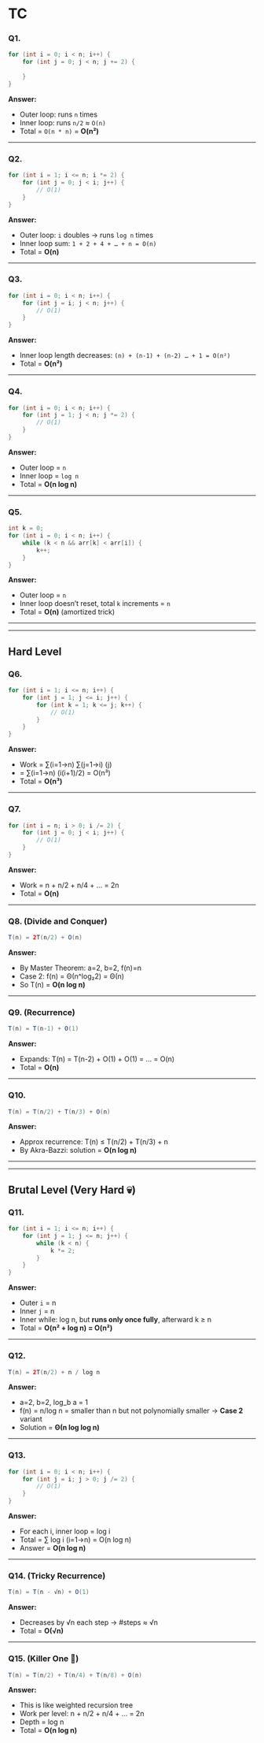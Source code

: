 # TC

### Q1.

```java
for (int i = 0; i < n; i++) {
    for (int j = 0; j < n; j += 2) {
        
    }
}

```

**Answer:**

- Outer loop: runs `n` times
- Inner loop: runs `n/2` ≈ `O(n)`
- Total = `O(n * n)` = **O(n²)**

---

### Q2.

```java
for (int i = 1; i <= n; i *= 2) {
    for (int j = 0; j < i; j++) {
        // O(1)
    }
}

```

**Answer:**

- Outer loop: `i` doubles → runs `log n` times
- Inner loop sum: `1 + 2 + 4 + … + n = O(n)`
- Total = **O(n)**

---

### Q3.

```java
for (int i = 0; i < n; i++) {
    for (int j = i; j < n; j++) {
        // O(1)
    }
}

```

**Answer:**

- Inner loop length decreases: `(n) + (n-1) + (n-2) … + 1 = O(n²)`
- Total = **O(n²)**

---

### Q4.

```java
for (int i = 0; i < n; i++) {
    for (int j = 1; j < n; j *= 2) {
        // O(1)
    }
}

```

**Answer:**

- Outer loop = `n`
- Inner loop = `log n`
- Total = **O(n log n)**

---

### Q5.

```java
int k = 0;
for (int i = 0; i < n; i++) {
    while (k < n && arr[k] < arr[i]) {
        k++;
    }
}

```

**Answer:**

- Outer loop = `n`
- Inner loop doesn’t reset, total `k` increments = `n`
- Total = **O(n)** (amortized trick)

---

---

## **Hard Level**

### Q6.

```java
for (int i = 1; i <= n; i++) {
    for (int j = 1; j <= i; j++) {
        for (int k = 1; k <= j; k++) {
            // O(1)
        }
    }
}

```

**Answer:**

- Work = ∑(i=1→n) ∑(j=1→i) (j)
- = ∑(i=1→n) (i(i+1)/2) = O(n³)
- Total = **O(n³)**

---

### Q7.

```java
for (int i = n; i > 0; i /= 2) {
    for (int j = 0; j < i; j++) {
        // O(1)
    }
}

```

**Answer:**

- Work = n + n/2 + n/4 + … = 2n
- Total = **O(n)**

---

### Q8. (Divide and Conquer)

```java
T(n) = 2T(n/2) + O(n)

```

**Answer:**

- By Master Theorem: a=2, b=2, f(n)=n
- Case 2: f(n) = Θ(n^log₂2) = Θ(n)
- So T(n) = **O(n log n)**

---

### Q9. (Recurrence)

```java
T(n) = T(n-1) + O(1)

```

**Answer:**

- Expands: T(n) = T(n-2) + O(1) + O(1) = … = O(n)
- Total = **O(n)**

---

### Q10.

```java
T(n) = T(n/2) + T(n/3) + O(n)

```

**Answer:**

- Approx recurrence: T(n) ≤ T(n/2) + T(n/3) + n
- By Akra-Bazzi: solution = **O(n log n)**

---

---

## **Brutal Level (Very Hard 💀)**

### Q11.

```java
for (int i = 1; i <= n; i++) {
    for (int j = 1; j <= n; j++) {
        while (k < n) {
            k *= 2;
        }
    }
}

```

**Answer:**

- Outer `i` = n
- Inner `j` = n
- Inner while: log n, but **runs only once fully**, afterward k ≥ n
- Total = **O(n² + log n) = O(n²)**

---

### Q12.

```java
T(n) = 2T(n/2) + n / log n

```

**Answer:**

- a=2, b=2, log_b a = 1
- f(n) = n/log n = smaller than n but not polynomially smaller → **Case 2** variant
- Solution = **Θ(n log log n)**

---

### Q13.

```java
for (int i = 0; i < n; i++) {
    for (int j = i; j > 0; j /= 2) {
        // O(1)
    }
}

```

**Answer:**

- For each i, inner loop = log i
- Total = ∑ log i (i=1→n) = O(n log n)
- Answer = **O(n log n)**

---

### Q14. (Tricky Recurrence)

```java
T(n) = T(n - √n) + O(1)

```

**Answer:**

- Decreases by √n each step → #steps ≈ √n
- Total = **O(√n)**

---

### Q15. (Killer One 🤯)

```java
T(n) = T(n/2) + T(n/4) + T(n/8) + O(n)

```

**Answer:**

- This is like weighted recursion tree
- Work per level: n + n/2 + n/4 + … = 2n
- Depth = log n
- Total = **O(n log n)**